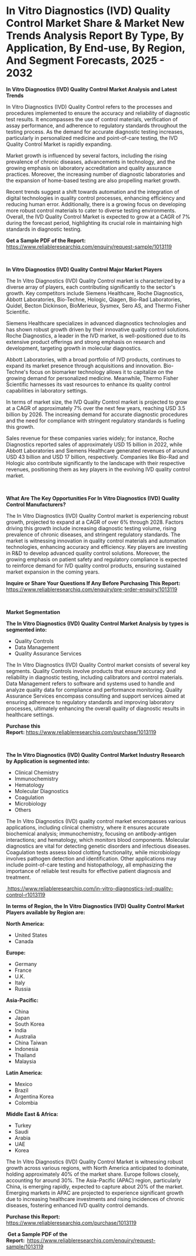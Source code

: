 <p><h1>In Vitro Diagnostics (IVD) Quality Control Market Share & Market New Trends Analysis Report By Type, By Application, By End-use, By Region, And Segment Forecasts, 2025 - 2032</h1></p><p><strong>In Vitro Diagnostics (IVD) Quality Control Market Analysis and Latest Trends</strong></p>
<p><p>In Vitro Diagnostics (IVD) Quality Control refers to the processes and procedures implemented to ensure the accuracy and reliability of diagnostic test results. It encompasses the use of control materials, verification of assay performance, and adherence to regulatory standards throughout the testing process. As the demand for accurate diagnostic testing increases, particularly in personalized medicine and point-of-care testing, the IVD Quality Control Market is rapidly expanding.</p><p>Market growth is influenced by several factors, including the rising prevalence of chronic diseases, advancements in technology, and the growing emphasis on laboratory accreditation and quality assurance practices. Moreover, the increasing number of diagnostic laboratories and the expansion of home-based testing are also propelling market growth.</p><p>Recent trends suggest a shift towards automation and the integration of digital technologies in quality control processes, enhancing efficiency and reducing human error. Additionally, there is a growing focus on developing more robust control materials to cater to diverse testing environments. Overall, the IVD Quality Control Market is expected to grow at a CAGR of 7% during the forecast period, highlighting its crucial role in maintaining high standards in diagnostic testing.</p></p>
<p><strong>Get a Sample PDF of the Report:&nbsp;</strong> <a href="https://www.reliableresearchiq.com/enquiry/request-sample/1013119?utm_campaign=1129&utm_medium=2&utm_source=Github&utm_content=ia&utm_term=13042025&utm_id=in-vitro-diagnostics-ivd-quality-control">https://www.reliableresearchiq.com/enquiry/request-sample/1013119</a></p>
<p>&nbsp;</p>
<p><strong>In Vitro Diagnostics (IVD) Quality Control Major Market Players</strong></p>
<p><p>The In Vitro Diagnostics (IVD) Quality Control market is characterized by a diverse array of players, each contributing significantly to the sector's growth. Key competitors include Siemens Healthcare, Roche Diagnostics, Abbott Laboratories, Bio-Techne, Hologic, Qiagen, Bio-Rad Laboratories, Quidel, Becton Dickinson, BioMerieux, Sysmex, Sero AS, and Thermo Fisher Scientific.</p><p>Siemens Healthcare specializes in advanced diagnostics technologies and has shown robust growth driven by their innovative quality control solutions. Roche Diagnostics, a leader in the IVD market, is well-positioned due to its extensive product offerings and strong emphasis on research and development, targeting growth in molecular diagnostics.</p><p>Abbott Laboratories, with a broad portfolio of IVD products, continues to expand its market presence through acquisitions and innovation. Bio-Techne's focus on biomarker technology allows it to capitalize on the growing demand for personalized medicine. Meanwhile, Thermo Fisher Scientific harnesses its vast resources to enhance its quality control capabilities in laboratory settings.</p><p>In terms of market size, the IVD Quality Control market is projected to grow at a CAGR of approximately 7% over the next few years, reaching USD 3.5 billion by 2026. The increasing demand for accurate diagnostic procedures and the need for compliance with stringent regulatory standards is fueling this growth.</p><p>Sales revenue for these companies varies widely; for instance, Roche Diagnostics reported sales of approximately USD 15 billion in 2022, while Abbott Laboratories and Siemens Healthcare generated revenues of around USD 43 billion and USD 17 billion, respectively. Companies like Bio-Rad and Hologic also contribute significantly to the landscape with their respective revenues, positioning them as key players in the evolving IVD quality control market.</p></p>
<p>&nbsp;</p>
<p><strong>What Are The Key Opportunities For In Vitro Diagnostics (IVD) Quality Control Manufacturers?</strong></p>
<p><p>The In Vitro Diagnostics (IVD) Quality Control market is experiencing robust growth, projected to expand at a CAGR of over 6% through 2028. Factors driving this growth include increasing diagnostic testing volume, rising prevalence of chronic diseases, and stringent regulatory standards. The market is witnessing innovation in quality control materials and automation technologies, enhancing accuracy and efficiency. Key players are investing in R&D to develop advanced quality control solutions. Moreover, the growing emphasis on patient safety and regulatory compliance is expected to reinforce demand for IVD quality control products, ensuring sustained market expansion in the coming years.</p></p>
<p><strong>Inquire or Share Your Questions If Any Before Purchasing This Report:</strong> <a href="https://www.reliableresearchiq.com/enquiry/pre-order-enquiry/1013119?utm_campaign=1129&utm_medium=2&utm_source=Github&utm_content=ia&utm_term=13042025&utm_id=in-vitro-diagnostics-ivd-quality-control">https://www.reliableresearchiq.com/enquiry/pre-order-enquiry/1013119</a></p>
<p>&nbsp;</p>
<p><strong>Market Segmentation</strong></p>
<p><strong>The In Vitro Diagnostics (IVD) Quality Control Market Analysis by types is segmented into:</strong></p>
<p><ul><li>Quality Controls</li><li>Data Management</li><li>Quality Assurance Services</li></ul></p>
<p><p>The In Vitro Diagnostics (IVD) Quality Control market consists of several key segments. Quality Controls involve products that ensure accuracy and reliability in diagnostic testing, including calibrators and control materials. Data Management refers to software and systems used to handle and analyze quality data for compliance and performance monitoring. Quality Assurance Services encompass consulting and support services aimed at ensuring adherence to regulatory standards and improving laboratory processes, ultimately enhancing the overall quality of diagnostic results in healthcare settings.</p></p>
<p><strong>Purchase this Report:&nbsp;</strong><a href="https://www.reliableresearchiq.com/purchase/1013119?utm_campaign=1129&utm_medium=2&utm_source=Github&utm_content=ia&utm_term=13042025&utm_id=in-vitro-diagnostics-ivd-quality-control">https://www.reliableresearchiq.com/purchase/1013119</a></p>
<p>&nbsp;</p>
<p><strong>The In Vitro Diagnostics (IVD) Quality Control Market Industry Research by Application is segmented into:</strong></p>
<p><ul><li>Clinical Chemistry</li><li>Immunochemistry</li><li>Hematology</li><li>Molecular Diagnostics</li><li>Coagulation</li><li>Microbiology</li><li>Others</li></ul></p>
<p><p>The In Vitro Diagnostics (IVD) quality control market encompasses various applications, including clinical chemistry, where it ensures accurate biochemical analysis; immunochemistry, focusing on antibody-antigen interactions; and hematology, which monitors blood components. Molecular diagnostics are vital for detecting genetic disorders and infectious diseases. Coagulation tests assess blood clotting functionality, while microbiology involves pathogen detection and identification. Other applications may include point-of-care testing and histopathology, all emphasizing the importance of reliable test results for effective patient diagnosis and treatment.</p></p>
<p><a href="https://www.reliableresearchiq.com/in-vitro-diagnostics-ivd-quality-control-r1013119?utm_campaign=1129&utm_medium=2&utm_source=Github&utm_content=ia&utm_term=13042025&utm_id=in-vitro-diagnostics-ivd-quality-control">&nbsp;https://www.reliableresearchiq.com/in-vitro-diagnostics-ivd-quality-control-r1013119</a></p>
<p><strong>In terms of Region, the In Vitro Diagnostics (IVD) Quality Control Market Players available by Region are:</strong></p>
<p>
    <p> <strong> North America: </strong>
        <ul>
            <li>United States</li>
            <li>Canada</li>
        </ul>
        </p> 
    <p> <strong> Europe: </strong>
        <ul>
            <li>Germany</li>
            <li>France</li>
            <li>U.K.</li>
            <li>Italy</li>
            <li>Russia</li>
        </ul>
        </p> 
    <p> <strong> Asia-Pacific: </strong>
        <ul>
            <li>China</li>
            <li>Japan</li>
            <li>South Korea</li>
            <li>India</li>
            <li>Australia</li>
            <li>China Taiwan</li>
            <li>Indonesia</li>
            <li>Thailand</li>
            <li>Malaysia</li>
        </ul>
        </p> 
    <p> <strong> Latin America: </strong>
        <ul>
            <li>Mexico</li>
            <li>Brazil</li>
            <li>Argentina Korea</li>
            <li>Colombia</li>
        </ul>
        </p> 
    <p> <strong> Middle East & Africa: </strong>
        <ul>
            <li>Turkey</li>
            <li>Saudi</li>
            <li>Arabia</li>
            <li>UAE</li>
            <li>Korea</li>
        </ul>
    </p>
    </p>
<p><p>The In Vitro Diagnostics (IVD) Quality Control Market is witnessing robust growth across various regions, with North America anticipated to dominate, holding approximately 40% of the market share. Europe follows closely, accounting for around 30%. The Asia-Pacific (APAC) region, particularly China, is emerging rapidly, expected to capture about 20% of the market. Emerging markets in APAC are projected to experience significant growth due to increasing healthcare investments and rising incidences of chronic diseases, fostering enhanced IVD quality control demands.</p></p>
<p><strong>Purchase this Report: </strong><a href="https://www.reliableresearchiq.com/purchase/1013119?utm_campaign=1129&utm_medium=2&utm_source=Github&utm_content=ia&utm_term=13042025&utm_id=in-vitro-diagnostics-ivd-quality-control">https://www.reliableresearchiq.com/purchase/1013119</a></p>
<p>&nbsp;<strong>Get a Sample PDF of the Report:&nbsp;&nbsp;</strong><a href="https://www.reliableresearchiq.com/enquiry/request-sample/1013119?utm_campaign=1129&utm_medium=2&utm_source=Github&utm_content=ia&utm_term=13042025&utm_id=in-vitro-diagnostics-ivd-quality-control">https://www.reliableresearchiq.com/enquiry/request-sample/1013119</a></p>
<p><strong></strong></p>
<p><p></p><p></p><p></p></p>